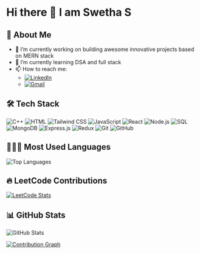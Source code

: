 
# Hi there 👋 I am Swetha S


## 🚀 About Me
- 🔭 I’m currently working on building awesome innovative projects based on MERN stack
- 🌱 I’m currently learning DSA and full stack 
- 📫 How to reach me:
   * [![LinkedIn](https://img.shields.io/badge/LinkedIn-@Swetha_S-0077B5.svg?style=flat&logo=linkedin)](https://www.linkedin.com/in/swetha-s-797a26259)
   * [![Gmail](https://img.shields.io/badge/Gmail-Swetha_S-D14836.svg?style=flat&logo=gmail)](mailto:swethasuresh799@gmail.com)
## 🛠 Tech Stack
![C++](https://img.shields.io/badge/-C++-00599C?style=flat&logo=c%2B%2B&logoColor=white)
![HTML](https://img.shields.io/badge/-HTML-E34F26?style=flat&logo=html5&logoColor=white)
![Tailwind CSS](https://img.shields.io/badge/-TailwindCSS-38B2AC?style=flat&logo=tailwind-css&logoColor=white)
![JavaScript](https://img.shields.io/badge/-JavaScript-F7DF1E?style=flat&logo=javascript&logoColor=black)
![React](https://img.shields.io/badge/-React-61DAFB?style=flat&logo=react&logoColor=black)
![Node.js](https://img.shields.io/badge/-Node.js-339933?style=flat&logo=node.js&logoColor=white)
![SQL](https://img.shields.io/badge/-SQL-4479A1?style=flat&logo=postgresql&logoColor=white)
![MongoDB](https://img.shields.io/badge/-MongoDB-47A248?style=flat&logo=mongodb&logoColor=white)
![Express.js](https://img.shields.io/badge/-Express.js-000000?style=flat&logo=express&logoColor=white)
![Redux](https://img.shields.io/badge/-Redux-764ABC?style=flat&logo=redux&logoColor=white)
![Git](https://img.shields.io/badge/-Git-F05032?style=flat&logo=git&logoColor=white)
![GitHub](https://img.shields.io/badge/-GitHub-181717?style=flat&logo=github&logoColor=white)

## 👩🏻‍💻 Most Used Languages
![Top Languages](https://github-readme-stats.vercel.app/api/top-langs/?username=swetha5157&layout=compact&theme=radical)

## 🔥 LeetCode Contributions
[![LeetCode Stats](https://leetcard.jacoblin.cool/Swetha_1122?theme=dark&font=TimesNewRoman)](https://leetcode.com/swetha5157)

## 📊 GitHub Stats
![GitHub Stats](https://github-readme-stats.vercel.app/api?username=swetha5157&show_icons=true&theme=radical)

[![Contribution Graph](https://github-readme-activity-graph.vercel.app/graph?username=swetha5157&bg_color=000000&color=14e2e6&line=14e2e6&point=14e2e6&area=true&hide_border=true)](https://github.com/ashutosh00710/github-readme-activity-graph)
